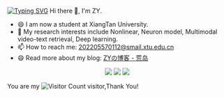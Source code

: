 
[![Typing SVG](https://readme-typing-svg.demolab.com/?lines=Hello+World;Second+line+of+text)](https://git.io/typing-svg)
Hi there 👋, I'm ZY.
- 😄 I am now a student at XiangTan University.
- 🔭 My research interests include Nonlinear, Neuron model, Multimodal video-text retrieval, Deep learning.
- 📫 How to reach me: 202205570112@smail.xtu.edu.cn
- 😄 Read more about my blog: [ZYの博客 - 荒岛](https://xiaolingdudu.github.io/)




<p align="center">
<a href="https://github.com/xiaolingdudu"><img src="https://img.shields.io/badge/GitHub-xiaolingdudu-blue?logo=github" /></a>

<img src="https://img.shields.io/badge/QQ-2532471997-green?logo=tencentqq" />
<!-- https://github.com/antonkomarev/github-profile-views-counter -->
<img src="https://komarev.com/ghpvc/?username=ZS1314&abbreviated=true&color=yellow" />
</p>
<!-- https://github.com/kyechan99/capsule-render -->

You are my ![Visitor Count](https://profile-counter.glitch.me/wisdom-zhe/count.svg) visitor,Thank You!

